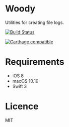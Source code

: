# Woody
Utilities for creating file logs.

[![Build Status](https://travis-ci.org/Codezerker/Woody.svg?branch=master)](https://travis-ci.org/Codezerker/Woody)

[![Carthage compatible](https://img.shields.io/badge/Carthage-compatible-4BC51D.svg?style=flat)](https://github.com/Carthage/Carthage)

# Requirements
- iOS 8
- macOS 10.10
- Swift 3

# Licence
MIT
